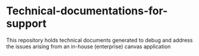 # Technical-documentations-for-support

This repository holds technical documents generated to debug and address the issues arising from an in-house (enterprise) canvas application
